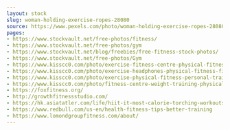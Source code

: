 ```yaml
---
layout: stock
slug: woman-holding-exercise-ropes-28080
source: https://www.pexels.com/photo/woman-holding-exercise-ropes-28080/
pages:
- https://www.stockvault.net/free-photos/fitness/
- https://www.stockvault.net/free-photos/gym
- https://www.stockvault.net/blog/freebies/free-fitness-stock-photos/
- https://www.stockvault.net/free-photos/Gym
- https://www.kisscc0.com/photo/exercise-fitness-centre-physical-fitness-jump-rope-nko296/
- https://www.kisscc0.com/photo/exercise-headphones-physical-fitness-fitness-centr-fmz3yn/
- https://www.kisscc0.com/photo/exercise-physical-fitness-personal-trainer-fitness-0fhte6/
- https://www.kisscc0.com/photo/fitness-centre-weight-training-physical-fitness-pe-81gvcw/
- https://foxfitness.org/
- http://growthfitnessstudio.com/
- https://hk.asiatatler.com/life/hiit-it-most-calorie-torching-workouts-in-hong-kong
- https://www.redbull.com/us-en/health-fitness-tips-better-training
- https://www.lomondgroupfitness.com/about/
---
```

